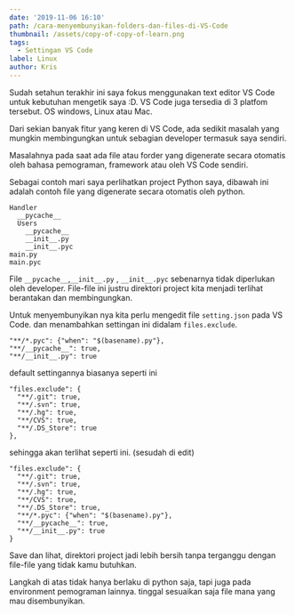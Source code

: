 ```yaml
---
date: '2019-11-06 16:10'
path: /cara-menyembunyikan-folders-dan-files-di-VS-Code
thumbnail: /assets/copy-of-copy-of-learn.png
tags:
  - Settingan VS Code
label: Linux
author: Kris
---
```

Sudah setahun terakhir ini saya fokus menggunakan text editor VS Code untuk kebutuhan mengetik saya :D.  VS Code juga tersedia di  3 platfom tersebut. OS windows, Linux atau Mac.

Dari sekian banyak fitur yang keren di VS Code, ada sedikit masalah yang mungkin membingungkan untuk sebagian developer termasuk saya sendiri. 

Masalahnya pada saat ada file atau forder yang digenerate secara otomatis oleh bahasa pemograman, framework atau oleh VS Code sendiri.

Sebagai contoh mari saya perlihatkan project Python saya, dibawah ini adalah contoh file yang digenerate secara otomatis oleh python.

```
Handler
  __pycache__
  Users
    __pycache__
    __init__.py
    __init__.pyc
main.py
main.pyc
```

File `__pycache__`,`__init__.py` , `__init__.pyc` sebenarnya tidak diperlukan oleh developer. File-file ini justru direktori project kita menjadi terlihat berantakan dan membingungkan. 

Untuk menyembunyikan nya kita perlu mengedit file `setting.json` pada VS Code. dan menambahkan settingan ini didalam `files.exclude`.

```
"**/*.pyc": {"when": "$(basename).py"}, 
"**/__pycache__": true,
"**/__init__.py": true
```

default settingannya biasanya seperti ini

```
"files.exclude": {
  "**/.git": true,
  "**/.svn": true,
  "**/.hg": true,
  "**/CVS": true,
  "**/.DS_Store": true
},
```

sehingga akan terlihat seperti ini. (sesudah di edit)

```
"files.exclude": {
  "**/.git": true,
  "**/.svn": true,
  "**/.hg": true,
  "**/CVS": true,
  "**/.DS_Store": true,
  "**/*.pyc": {"when": "$(basename).py"}, 
  "**/__pycache__": true,
  "**/__init__.py": true
}
```

Save dan lihat, direktori project jadi lebih bersih tanpa terganggu dengan file-file yang tidak kamu butuhkan.

Langkah di atas tidak hanya berlaku di python saja, tapi juga pada environment pemograman lainnya. tinggal sesuaikan saja file mana yang mau disembunyikan.
